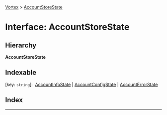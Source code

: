[Vortex](../README.md) > [AccountStoreState](../interfaces/accountstorestate.md)

# Interface: AccountStoreState

## Hierarchy

**AccountStoreState**

## Indexable

\[key: `string`\]:&nbsp; [AccountInfoState](accountinfostate.md) &#124; [AccountConfigState](accountconfigstate.md) &#124; [AccountErrorState](accounterrorstate.md)

## Index

---

